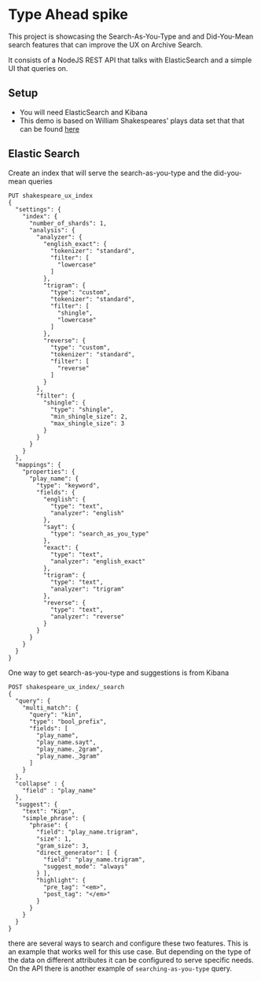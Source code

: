 # Type Ahead spike

This project is showcasing the Search-As-You-Type and and Did-You-Mean search features that can improve the UX on Archive Search.

It consists of a NodeJS REST API that talks with ElasticSearch and a simple UI that queries on.

## Setup

- You will need ElasticSearch and Kibana
- This demo is based on William Shakespeares' plays data set that that can be found [here](https://www.elastic.co/guide/en/kibana/current/tutorial-load-dataset.html)

## Elastic Search

Create an index that will serve the search-as-you-type and the did-you-mean queries

```
PUT shakespeare_ux_index
{
  "settings": {
    "index": {
      "number_of_shards": 1,
      "analysis": {
        "analyzer": {
          "english_exact": {
            "tokenizer": "standard",
            "filter": [
              "lowercase"
            ]
          },
          "trigram": {
            "type": "custom",
            "tokenizer": "standard",
            "filter": [
              "shingle",
              "lowercase"
            ]
          },
          "reverse": {
            "type": "custom",
            "tokenizer": "standard",
            "filter": [
              "reverse"
            ]
          }
        },
        "filter": {
          "shingle": {
            "type": "shingle",
            "min_shingle_size": 2,
            "max_shingle_size": 3
          }
        }
      }
    }
  },
  "mappings": {
    "properties": {
      "play_name": {
        "type": "keyword",
        "fields": {
          "english": {
            "type": "text",
            "analyzer": "english"
          },
          "sayt": {
            "type": "search_as_you_type"
          },
          "exact": {
            "type": "text",
            "analyzer": "english_exact"
          },
          "trigram": {
            "type": "text",
            "analyzer": "trigram"
          },
          "reverse": {
            "type": "text",
            "analyzer": "reverse"
          }
        }
      }
    }
  }
}
```

One way to get search-as-you-type and suggestions is from Kibana

```
POST shakespeare_ux_index/_search
{
  "query": {
    "multi_match": {
      "query": "kin",
      "type": "bool_prefix",
      "fields": [
        "play_name",
        "play_name.sayt",
        "play_name._2gram",
        "play_name._3gram"
      ]
    }
  },
  "collapse" : {
    "field" : "play_name"
  },
  "suggest": {
    "text": "Kign",
    "simple_phrase": {
      "phrase": {
        "field": "play_name.trigram",
        "size": 1,
        "gram_size": 3,
        "direct_generator": [ {
          "field": "play_name.trigram",
          "suggest_mode": "always"
        } ],
        "highlight": {
          "pre_tag": "<em>",
          "post_tag": "</em>"
        }
      }
    }
  }
}
```

there are several ways to search and configure these two features. This is an example that works well for this use case.
But depending on the type of the data on different attributes it can be configured to serve specific needs. On the API there is another example of `searching-as-you-type` query.
